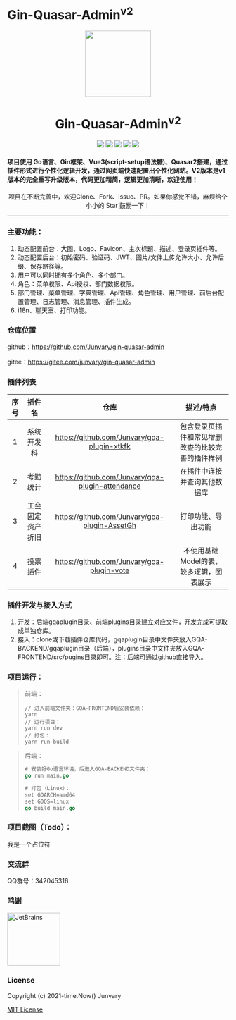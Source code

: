 <h1>Gin-Quasar-Admin<sup>v2</sup></h1>

<div align=center>
<img src="https://i.loli.net/2020/12/14/cnJoF9r1BXY7Da5.png" width=150" height="150" />
<h1>Gin-Quasar-Admin<sup>v2</sup></h1>
<img src="https://img.shields.io/badge/Quasar-2.7.1-brightgreen"/>                          
<img src="https://img.shields.io/badge/Vue-3.2.33-brightgreen"/>                          
<img src="https://img.shields.io/badge/Gin-1.7.7-brightgreen"/>                              
<img src="https://img.shields.io/badge/Go-1.18.2-brightgreen"/>                  
<img src="https://img.shields.io/badge/License-MIT-brightgreen"/>                                                                 </div>                   


#### 项目使用 Go语言、Gin框架、Vue3(script-setup语法糖)、Quasar2搭建，通过插件形式进行个性化逻辑开发，通过网页端快速配置出个性化网站。V2版本是v1版本的完全重写升级版本，代码更加精简，逻辑更加清晰，欢迎使用！

<div align=center>项目在不断完善中，欢迎Clone、Fork、Issue、PR。如果你感觉不错，麻烦给个小小的 Star 鼓励一下！</div>

***

### 主要功能：

1. 动态配置前台：大图、Logo、Favicon、主次标题、描述、登录页插件等。
2. 动态配置后台：初始密码、验证码、JWT、图片/文件上传允许大小、允许后缀、保存路径等。
3. 用户可以同时拥有多个角色、多个部门。
4. 角色：菜单权限、Api授权、部门数据权限。
5. 部门管理、菜单管理、字典管理、Api管理、角色管理、用户管理、前后台配置管理、日志管理、消息管理、插件生成。
6. i18n、聊天室、打印功能。

### 仓库位置

github：https://github.com/Junvary/gin-quasar-admin

gitee：https://gitee.com/junvary/gin-quasar-admin

### 插件列表

| 序号 |      插件名      |                       仓库                       |                    描述/特点                     |
| :--: | :--------------: | :----------------------------------------------: | :----------------------------------------------: |
|  1   |    系统开发科    |   https://github.com/Junvary/gqa-plugin-xtkfk    | 包含登录页插件和常见增删改查的比较完善的插件样例 |
|  2   |     考勤统计     | https://github.com/Junvary/gqa-plugin-attendance |           在插件中连接并查询其他数据库           |
|  3   | 工会固定资产折旧 |  https://github.com/Junvary/gqa-plugin-AssetGh   |                打印功能、导出功能                |
|  4   |     投票插件     |    https://github.com/Junvary/gqa-plugin-vote    |     不使用基础Model的表，较多逻辑，图表展示      |

### 插件开发与接入方式

1. 开发：后端gqaplugin目录、前端plugins目录建立对应文件，开发完成可提取成单独仓库。
2. 接入：clone或下载插件仓库代码，gqaplugin目录中文件夹放入GQA-BACKEND/gqaplugin目录（后端），plugins目录中文件夹放入GQA-FRONTEND/src/pugins目录即可。注：后端可通过github直接导入。

### 项目运行：

> 前端：
>
> ```
> // 进入前端文件夹：GQA-FRONTEND后安装依赖：
> yarn
> // 运行项目：
> yarn run dev
> // 打包：
> yarn run build
> ```

> 后端：
>
> ```go
> # 安装好Go语言环境，后进入GQA-BACKEND文件夹：
> go run main.go
> 
> # 打包（Linux）：
> set GOARCH=amd64
> set GOOS=linux
> go build main.go
> ```
>

### 项目截图（Todo）：

我是一个占位符

### 交流群

QQ群号：342045316

### 鸣谢

<a href="https://www.jetbrains.com/?from=gin-quasar-admin"><img src="https://goframe.org/download/thumbnails/1114119/jetbrains.png" height="120" alt="JetBrains"/></a>

 

### License

Copyright (c) 2021-time.Now()    Junvary

[MIT License](https://github.com/Junvary/gin-quasar-admin/blob/main/LICENSE)
